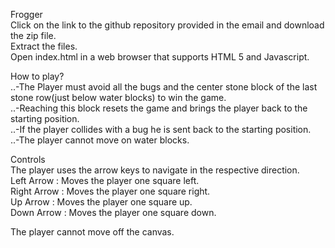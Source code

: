 Frogger  
Click on the link to the github repository provided in the email and download the zip file.  
Extract the files.  
Open index.html in a web browser that supports HTML 5 and Javascript.  

How to play?  
..-The Player must avoid all the bugs and the center stone block of the last stone row(just below water blocks)
to win the game.   
..-Reaching this block resets the game and brings the player back to the starting position.  
..-If the player collides with a bug he is sent back to the starting position.  
..-The player cannot move on water blocks.  

Controls  
The player uses the arrow keys to navigate in the respective direction.  
Left Arrow : Moves the player one square left.  
Right Arrow : Moves the player one square right.    
Up Arrow : Moves the player one square up.  
Down Arrow : Moves the player one square down.  

The player cannot move off the canvas.
